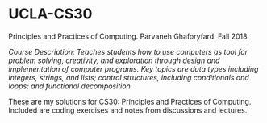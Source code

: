 # UCLA-CS30
Principles and Practices of Computing. Parvaneh Ghaforyfard. Fall 2018.

*Course Description: Teaches students how to use computers as tool for problem solving, creativity, and exploration through design and implementation of computer programs. Key topics are data types including integers, strings, and lists; control structures, including conditionals and loops; and functional decomposition.*

These are my solutions for CS30: Principles and Practices of Computing. Included are coding exercises and notes from discussions and lectures.
